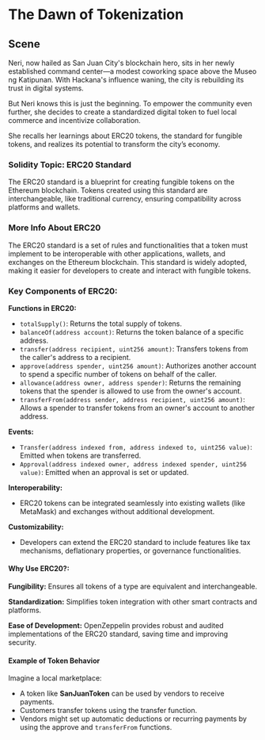 # The Dawn of Tokenization

## Scene

Neri, now hailed as San Juan City's blockchain hero, sits in her newly established command center—a modest coworking space above the Museo ng Katipunan. With Hackana's influence waning, the city is rebuilding its trust in digital systems.

But Neri knows this is just the beginning. To empower the community even further, she decides to create a standardized digital token to fuel local commerce and incentivize collaboration.

She recalls her learnings about ERC20 tokens, the standard for fungible tokens, and realizes its potential to transform the city’s economy.

### Solidity Topic: ERC20 Standard

The ERC20 standard is a blueprint for creating fungible tokens on the Ethereum blockchain. Tokens created using this standard are interchangeable, like traditional currency, ensuring compatibility across platforms and wallets.

### More Info About ERC20

The ERC20 standard is a set of rules and functionalities that a token must implement to be interoperable with other applications, wallets, and exchanges on the Ethereum blockchain. This standard is widely adopted, making it easier for developers to create and interact with fungible tokens.

### Key Components of ERC20:

**Functions in ERC20:**

- `totalSupply()`: Returns the total supply of tokens.
- `balanceOf(address account)`: Returns the token balance of a specific address.
- `transfer(address recipient, uint256 amount)`: Transfers tokens from the caller's address to a recipient.
- `approve(address spender, uint256 amount)`: Authorizes another account to spend a specific number of tokens on behalf of the caller.
- `allowance(address owner, address spender)`: Returns the remaining tokens that the spender is allowed to use from the owner's account.
- `transferFrom(address sender, address recipient, uint256 amount)`: Allows a spender to transfer tokens from an owner's account to another address.

**Events:**

- `Transfer(address indexed from, address indexed to, uint256 value)`: Emitted when tokens are transferred.
- `Approval(address indexed owner, address indexed spender, uint256 value)`: Emitted when an approval is set or updated.

**Interoperability:**

- ERC20 tokens can be integrated seamlessly into existing wallets (like MetaMask) and exchanges without additional development.

**Customizability:**

- Developers can extend the ERC20 standard to include features like tax mechanisms, deflationary properties, or governance functionalities.

#### Why Use ERC20?:

**Fungibility:** Ensures all tokens of a type are equivalent and interchangeable.

**Standardization:** Simplifies token integration with other smart contracts and platforms.

**Ease of Development:** OpenZeppelin provides robust and audited implementations of the ERC20 standard, saving time and improving security.

#### Example of Token Behavior

Imagine a local marketplace:

- A token like **SanJuanToken** can be used by vendors to receive payments.
- Customers transfer tokens using the transfer function.
- Vendors might set up automatic deductions or recurring payments by using the approve and `transferFrom` functions.
